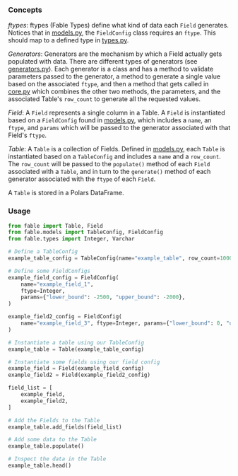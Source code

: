 ### Concepts

*ftypes*: ftypes (Fable Types) define what kind of data each `Field` generates. Notices that in 
[models.py](src/fable/models.py), the `FieldConfig` class requires an `ftype`. This should map to
a defined type in [types.py](src/fable/types.py).

*Generators*: Generators are the mechanism by which a Field actually gets populated with data.
There are different types of generators (see [generators.py](src/fable/generators.py)). Each
generator is a class and has a method to validate parameters passed to the generator, a method
to generate a single value based on the associated `ftype`, and then a method that gets called in
[core.py](src/fable/core.py) which combines the other two methods, the parameters, and the
associated Table's `row_count` to generate all the requested values.

*Field*: A `Field` represents a single column in a Table. A `Field` is instantiated based on a
`FieldConfig` found in [models.py](src/fable/models.py), which includes a `name`, an `ftype`, and
`params` which will be passed to the generator associated with that Field's `ftype`.

*Table*: A `Table` is a collection of Fields. Defined in [models.py](src/fable/models.py), each `Table`
is instantiated based on a `TableConfig` and includes a `name` and a `row_count`. The `row_count`
will be passed to the `populate()` method of each `Field` associated with a `Table`, and in turn to
the `generate()` method of each generator associated with the `ftype` of each `Field`. 

A `Table` is stored in a Polars DataFrame.

### Usage
```python
from fable import Table, Field
from fable.models import TableConfig, FieldConfig
from fable.types import Integer, Varchar

# Define a TableConfig
example_table_config = TableConfig(name="example_table", row_count=1000)

# Define some FieldConfigs
example_field_config = FieldConfig(
    name="example_field_1",
    ftype=Integer,
    params={"lower_bound": -2500, "upper_bound": -2000},
)

example_field2_config = FieldConfig(
    name="example_field_3", ftype=Integer, params={"lower_bound": 0, "upper_bound": 10}
)

# Instantiate a table using our TableConfig
example_table = Table(example_table_config)

# Instantiate some fields using our field config
example_field = Field(example_field_config)
example_field2 = Field(example_field2_config)

field_list = [
    example_field,
    example_field2,
]

# Add the Fields to the Table
example_table.add_fields(field_list)

# Add some data to the Table
example_table.populate()

# Inspect the data in the Table
example_table.head()
```

